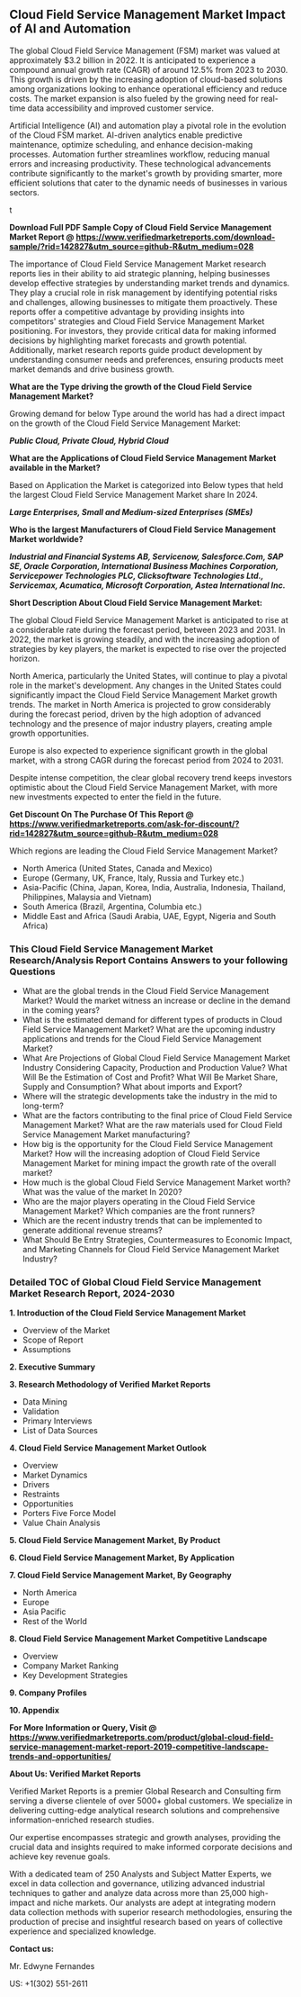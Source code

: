 <h2>Cloud Field Service Management Market Impact of AI and Automation</h2><p>The global Cloud Field Service Management (FSM) market was valued at approximately $3.2 billion in 2022. It is anticipated to experience a compound annual growth rate (CAGR) of around 12.5% from 2023 to 2030. This growth is driven by the increasing adoption of cloud-based solutions among organizations looking to enhance operational efficiency and reduce costs. The market expansion is also fueled by the growing need for real-time data accessibility and improved customer service.</p><p>Artificial Intelligence (AI) and automation play a pivotal role in the evolution of the Cloud FSM market. AI-driven analytics enable predictive maintenance, optimize scheduling, and enhance decision-making processes. Automation further streamlines workflow, reducing manual errors and increasing productivity. These technological advancements contribute significantly to the market's growth by providing smarter, more efficient solutions that cater to the dynamic needs of businesses in various sectors.</p>t</p><p id="" class=""><strong>Download Full PDF Sample Copy of Cloud Field Service Management Market Report @ <a href="https://www.verifiedmarketreports.com/download-sample/?rid=142827&utm_source=github-R&utm_medium=028" target="_blank">https://www.verifiedmarketreports.com/download-sample/?rid=142827&utm_source=github-R&utm_medium=028</a></strong></p><p>The importance of&nbsp;Cloud Field Service Management Market research reports lies in their ability to aid strategic planning, helping businesses develop effective strategies by understanding market trends and dynamics. They play a crucial role in risk management by identifying potential risks and challenges, allowing businesses to mitigate them proactively. These reports offer a competitive advantage by providing insights into competitors' strategies and Cloud Field Service Management Market positioning. For investors, they provide critical data for making informed decisions by highlighting market forecasts and growth potential. Additionally, market research reports guide product development by understanding consumer needs and preferences, ensuring products meet market demands and drive business growth.</p><p><strong>What are the&nbsp;Type driving the growth of the Cloud Field Service Management Market?</strong></p><p id="" class="">Growing demand for below Type around the world has had a direct impact on the growth of the Cloud Field Service Management Market:</p><em><strong>Public Cloud, Private Cloud, Hybrid Cloud</strong></em></p><strong>What are the&nbsp;Applications&nbsp;of Cloud Field Service Management Market available in the Market?</strong></p><p id="" class="">Based on Application the Market is categorized into Below types that held the largest Cloud Field Service Management Market share In 2024.</p><em><strong>Large Enterprises, Small and Medium-sized Enterprises (SMEs)</strong></em></p><strong>Who is the largest Manufacturers of Cloud Field Service Management Market worldwide?</strong></p><p><em><strong>Industrial and Financial Systems AB, Servicenow, Salesforce.Com, SAP SE, Oracle Corporation, International Business Machines Corporation, Servicepower Technologies PLC, Clicksoftware Technologies Ltd., Servicemax, Acumatica, Microsoft Corporation, Astea International Inc.</strong></em></p><p id="" class=""><strong>Short Description About Cloud Field Service Management Market:</strong></p><p>The global Cloud Field Service Management Market is anticipated to rise at a considerable rate during the forecast period, between 2023 and 2031. In 2022, the market is growing steadily, and with the increasing adoption of strategies by key players, the market is expected to rise over the projected horizon.</p><p>North America, particularly the United States, will continue to play a pivotal role in the market's development. Any changes in the United States could significantly impact the Cloud Field Service Management Market growth trends. The market in North America is projected to grow considerably during the forecast period, driven by the high adoption of advanced technology and the presence of major industry players, creating ample growth opportunities.</p><p>Europe is also expected to experience significant growth in the global market, with a strong CAGR during the forecast period from 2024 to 2031.</p><p>Despite intense competition, the clear global recovery trend keeps investors optimistic about the Cloud Field Service Management Market, with more new investments expected to enter the field in the future.</p><p id="" class=""><strong>Get Discount On The Purchase Of This Report @ <a href="https://www.verifiedmarketreports.com/ask-for-discount/?rid=142827&utm_source=github-R&utm_medium=028" target="_blank">https://www.verifiedmarketreports.com/ask-for-discount/?rid=142827&utm_source=github-R&utm_medium=028</a></strong></p>Which regions are leading the Cloud Field Service Management Market?</p><ul><li>North America (United States, Canada and Mexico)</li><li>Europe (Germany, UK, France, Italy, Russia and Turkey etc.)</li><li>Asia-Pacific (China, Japan, Korea, India, Australia, Indonesia, Thailand, Philippines, Malaysia and Vietnam)</li><li>South America (Brazil, Argentina, Columbia etc.)</li><li>Middle East and Africa (Saudi Arabia, UAE, Egypt, Nigeria and South Africa)</li></ul><h3 id="" class="">This Cloud Field Service Management Market Research/Analysis Report Contains Answers to your following Questions</h3><ul><li>What are the global trends in the Cloud Field Service Management Market? Would the market witness an increase or decline in the demand in the coming years?</li><li>What is the estimated demand for different types of products in Cloud Field Service Management Market? What are the upcoming industry applications and trends for the Cloud Field Service Management Market?</li><li>What Are Projections of Global Cloud Field Service Management Market Industry Considering Capacity, Production and Production Value? What Will Be the Estimation of Cost and Profit? What Will Be Market Share, Supply and Consumption? What about imports and Export?</li><li>Where will the strategic developments take the industry in the mid to long-term?</li><li>What are the factors contributing to the final price of Cloud Field Service Management Market? What are the raw materials used for Cloud Field Service Management Market manufacturing?</li><li>How big is the opportunity for the Cloud Field Service Management Market? How will the increasing adoption of Cloud Field Service Management Market for mining impact the growth rate of the overall market?</li><li>How much is the global Cloud Field Service Management Market worth? What was the value of the market In 2020?</li><li>Who are the major players operating in the Cloud Field Service Management Market? Which companies are the front runners?</li><li>Which are the recent industry trends that can be implemented to generate additional revenue streams?</li><li>What Should Be Entry Strategies, Countermeasures to Economic Impact, and Marketing Channels for Cloud Field Service Management Market Industry?</li></ul><h3 id="" class="">Detailed TOC of Global Cloud Field Service Management Market Research Report, 2024-2030</h3><p id="" class=""><strong>1. Introduction of the Cloud Field Service Management Market</strong></p><ul><li>Overview of the Market</li><li>Scope of Report</li><li>Assumptions</li></ul><p id="" class=""><strong>2. Executive Summary</strong></p><p id="" class=""><strong>3. Research Methodology of Verified Market Reports</strong></p><ul><li>Data Mining</li><li>Validation</li><li>Primary Interviews</li><li>List of Data Sources</li></ul><p id="" class=""><strong>4. Cloud Field Service Management Market Outlook</strong></p><ul><li>Overview</li><li>Market Dynamics</li><li>Drivers</li><li>Restraints</li><li>Opportunities</li><li>Porters Five Force Model</li><li>Value Chain Analysis</li></ul><p id="" class=""><strong>5. Cloud Field Service Management Market, By Product</strong></p><p id="" class=""><strong>6. Cloud Field Service Management Market, By Application</strong></p><p id="" class=""><strong>7. Cloud Field Service Management Market, By Geography</strong></p><ul><li>North America</li><li>Europe</li><li>Asia Pacific</li><li>Rest of the World</li></ul><p id="" class=""><strong>8. Cloud Field Service Management Market Competitive Landscape</strong></p><ul><li>Overview</li><li>Company Market Ranking</li><li>Key Development Strategies</li></ul><p id="" class=""><strong>9. Company Profiles</strong></p><p id="" class=""><strong>10. Appendix</strong></p><p id="" class=""><strong>For More Information or Query, Visit @ <a href="https://www.verifiedmarketreports.com/product/global-cloud-field-service-management-market-report-2019-competitive-landscape-trends-and-opportunities/" target="_blank">https://www.verifiedmarketreports.com/product/global-cloud-field-service-management-market-report-2019-competitive-landscape-trends-and-opportunities/</a></strong></p><p id="" class=""><strong>About Us: Verified Market Reports</strong></p><p id="" class="">Verified Market Reports is a premier Global Research and Consulting firm serving a diverse clientele of over 5000+ global customers. We specialize in delivering cutting-edge analytical research solutions and comprehensive information-enriched research studies.</p><p id="" class="">Our expertise encompasses strategic and growth analyses, providing the crucial data and insights required to make informed corporate decisions and achieve key revenue goals.</p><p id="" class="">With a dedicated team of 250 Analysts and Subject Matter Experts, we excel in data collection and governance, utilizing advanced industrial techniques to gather and analyze data across more than 25,000 high-impact and niche markets. Our analysts are adept at integrating modern data collection methods with superior research methodologies, ensuring the production of precise and insightful research based on years of collective experience and specialized knowledge.</p><p id="" class=""><strong>Contact us:</strong></p><p id="" class="">Mr. Edwyne Fernandes</p><p id="" class="">US: +1(302) 551-2611</p>